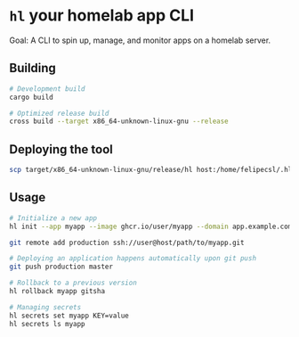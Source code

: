# `hl` your homelab app CLI

Goal: A CLI to spin up, manage, and monitor apps on a homelab server.

## Building

```bash
# Development build
cargo build

# Optimized release build
cross build --target x86_64-unknown-linux-gnu --release
```

## Deploying the tool

```bash
scp target/x86_64-unknown-linux-gnu/release/hl host:/home/felipecsl/.hl/bin/hl
```

## Usage

```bash
# Initialize a new app
hl init --app myapp --image ghcr.io/user/myapp --domain app.example.com --port 3000

git remote add production ssh://user@host/path/to/myapp.git

# Deploying an application happens automatically upon git push
git push production master

# Rollback to a previous version
hl rollback myapp gitsha

# Managing secrets
hl secrets set myapp KEY=value
hl secrets ls myapp
```
